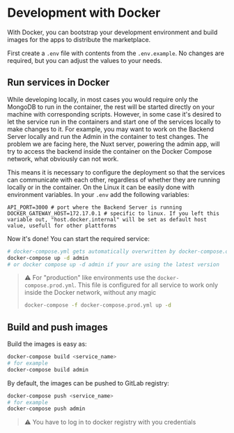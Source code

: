 # Development with Docker

With Docker, you can bootstrap your development environment and build images for the apps to distribute the marketplace.

First create a `.env` file with contents from the `.env.example`. No changes are required, but you can adjust the values to your needs.

## Run services in Docker

While developing locally, in most cases you would require only the MongoDB to run in the container, the rest will be started directly on your
machine with corresponding scripts. However, in some case it's desired to let the service run in the containers and start one of the 
services locally to make changes to it. For example, you may want to work on the Backend Server locally and run the Admin in the container to test changes.
The problem we are facing here, the Nuxt server, powering the admin app, will try to access the backend inside the container on the Docker Compose 
network, what obviously can not work.

This means it is necessary to configure the deployment so that the services can communicate with each other, regardless 
of whether they are running locally or in the container. On the Linux it can be easily done with environment variables.
In your `.env` add the following variables:

```dotenv
API_PORT=3000 # port where the Backend Server is running
DOCKER_GATEWAY_HOST=172.17.0.1 # specific to linux. If you left this variable out, "host.docker.internal" will be set as default host value, usefull for other plattforms
```
Now it's done! You can start the required service:

```bash
# docker-compose.yml gets automatically overwritten by docker-compose.override.yml where all the magic is already configured to work 
docker-compose up -d admin
# or docker compose up -d admin if your are using the latest version
```

> ⚠️ For "production" like environments use the `docker-compose.prod.yml`. This file is configured for all service to work only inside the Docker network, without any magic
> ```bash
> docker-compose -f docker-compose.prod.yml up -d
>```

## Build and push images

Build the images is easy as:

```bash
docker-compose build <service_name>
# for example
docker-compose build admin
```

By default, the images can be pushed to GitLab registry:

```bash
docker-compose push <service_name>
# for example
docker-compose push admin
```

> ⚠️ You have to log in to docker registry with you credentials
